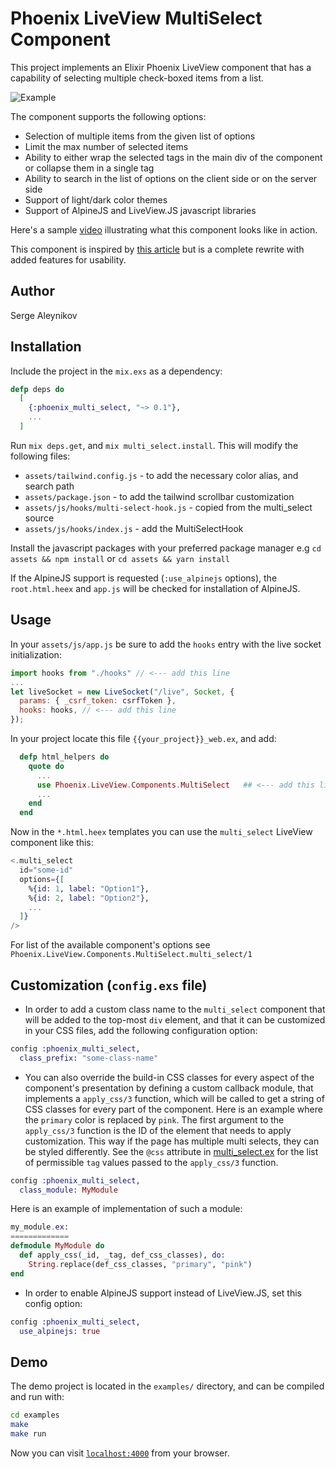 # Phoenix LiveView MultiSelect Component

This project implements an Elixir Phoenix LiveView component that has a capability
of selecting multiple check-boxed items from a list.

![Example](https://user-images.githubusercontent.com/272543/214661918-110505f2-e796-40e3-a1ee-47178cb0daba.png)

The component supports the following options:

- Selection of multiple items from the given list of options
- Limit the max number of selected items
- Ability to either wrap the selected tags in the main div of the component or
  collapse them in a single tag
- Ability to search in the list of options on the client side or on the server
  side
- Support of light/dark color themes
- Support of AlpineJS and LiveView.JS javascript libraries

Here's a sample [video](https://youtu.be/TfcgxACXWiM) illustrating what this component looks like in action.

This component is inspired by [this article](https://fly.io/phoenix-files/liveview-multi-select) but is a complete rewrite with added features for
usability.

## Author

Serge Aleynikov

## Installation

Include the project in the `mix.exs` as a dependency:

```elixir
defp deps do
  [
    {:phoenix_multi_select, "~> 0.1"},
    ...
  ]
```

Run `mix deps.get`, and `mix multi_select.install`. This will modify the following
files:

- `assets/tailwind.config.js` - to add the necessary color alias, and search path
- `assets/package.json` - to add the tailwind scrollbar customization
- `assets/js/hooks/multi-select-hook.js` - copied from the multi_select source
- `assets/js/hooks/index.js` - add the MultiSelectHook

Install the javascript packages with your preferred package manager e.g `cd assets && npm install` or `cd assets && yarn install`

If the AlpineJS support is requested (`:use_alpinejs` options), the `root.html.heex`
and `app.js` will be checked for installation of AlpineJS.

## Usage

In your `assets/js/app.js` be sure to add the `hooks` entry with the live socket
initialization:

```javascript
import hooks from "./hooks" // <--- add this line
...
let liveSocket = new LiveSocket("/live", Socket, {
  params: { _csrf_token: csrfToken },
  hooks: hooks, // <--- add this line
});
```

In your project locate this file `{{your_project}}_web.ex`, and add:

```elixir
  defp html_helpers do
    quote do
      ...
      use Phoenix.LiveView.Components.MultiSelect   ## <--- add this line
      ...
    end
  end
```

Now in the `*.html.heex` templates you can use the `multi_select` LiveView
component like this:

```elixir
<.multi_select
  id="some-id"
  options={[
    %{id: 1, label: "Option1"},
    %{id: 2, label: "Option2"},
    ...
  ]}
/>
```

For list of the available component's options see
`Phoenix.LiveView.Components.MultiSelect.multi_select/1`

## Customization (`config.exs` file)

- In order to add a custom class name to the `multi_select` component that will be
  added to the top-most `div` element, and that it can be customized in your CSS files,
  add the following configuration option:

```elixir
config :phoenix_multi_select,
  class_prefix: "some-class-name"
```

- You can also override the build-in CSS classes for every aspect of the
  component's presentation by defining a custom callback module, that implements
  a `apply_css/3` function, which will be called to get a string of CSS classes
  for every part of the component. Here is an example where the `primary` color
  is replaced by `pink`. The first argument to the `apply_css/3` function is
  the ID of the element that needs to apply customization. This way if the page
  has multiple multi selects, they can be styled differently. See the `@css`
  attribute in
  [multi_select.ex](https://github.com/saleyn/phx-multi-select/blob/main/lib/multi_select.ex#L125)
  for the list of permissible `tag` values passed to the `apply_css/3` function.

```elixir
config :phoenix_multi_select,
  class_module: MyModule
```

Here is an example of implementation of such a module:

```elixir
my_module.ex:
=============
defmodule MyModule do
  def apply_css(_id, _tag, def_css_classes), do:
    String.replace(def_css_classes, "primary", "pink")
end
```

- In order to enable AlpineJS support instead of LiveView.JS, set this config option:

```elixir
config :phoenix_multi_select,
  use_alpinejs: true
```

## Demo

The demo project is located in the `examples/` directory, and can be compiled
and run with:

```bash
cd examples
make
make run
```

Now you can visit [`localhost:4000`](http://localhost:4000) from your browser.
